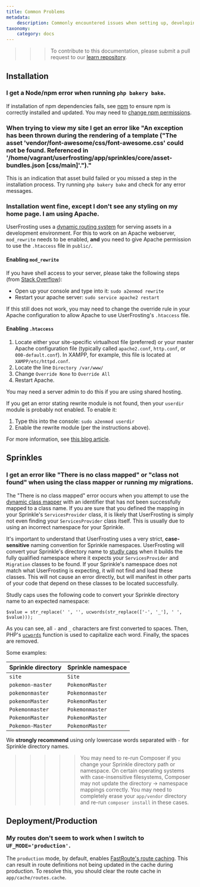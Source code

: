 ```yaml
---
title: Common Problems
metadata:
    description: Commonly encountered issues when setting up, developing, or deploying a UserFrosting project.
taxonomy:
    category: docs
---
```


>>> To contribute to this documentation, please submit a pull request to our [learn repository](https://github.com/userfrosting/learn/tree/master/pages).

## Installation

### I get a Node/npm error when running `php bakery bake`.

If installation of npm dependencies fails, see [npm](/basics/requirements/essential-tools-for-php#npm) to ensure npm is correctly installed and updated. You may need to [change npm permissions](https://docs.npmjs.com/getting-started/fixing-npm-permissions).

### When trying to view my site I get an error like "An exception has been thrown during the rendering of a template ("The asset 'vendor/font-awesome/css/font-awesome.css' could not be found. Referenced in '/home/vagrant/userfrosting/app/sprinkles/core/asset-bundles.json [css/main]'.")."

This is an indication that asset build failed or you missed a step in the installation process. Try running `php bakery bake` and check for any error messages.

### Installation went fine, except I don't see any styling on my home page.  I am using Apache.

UserFrosting uses a [dynamic routing system](/asset-management/basic-usage#PublicassetURLs) for serving assets in a development environment.  For this to work on an Apache webserver, `mod_rewrite` needs to be enabled, **and** you need to give Apache permission to use the `.htaccess` file in `public/`.

#### Enabling `mod_rewrite`

If you have shell access to your server, please take the following steps (from [Stack Overflow](http://stackoverflow.com/questions/869092/how-to-enable-mod-rewrite-for-apache-2-2/21658877#21658877)):

- Open up your console and type into it: `sudo a2enmod rewrite`
- Restart your apache server: `sudo service apache2 restart`

If this still does not work, you may need to change the override rule in your Apache configuration to allow Apache to use UserFrosting's `.htaccess` file.

#### Enabling `.htaccess`

1. Locate either your site-specific virtualhost file (preferred) or your master Apache configuration file (typically called `apache2.conf`, `http.conf`, or `000-default.conf`).  In XAMPP, for example, this file is located at `XAMPP/etc/httpd.conf`.
2. Locate the line `Directory /var/www/`
3. Change `Override None` to `Override All`
4. Restart Apache.

You may need a server admin to do this if you are using shared hosting.

If you get an error stating rewrite module is not found, then your `userdir` module is probably not enabled. To enable it:

1. Type this into the console: `sudo a2enmod userdir`
2. Enable the rewrite module (per the instructions above).

For more information, see [this blog article](http://seventhsoulmountain.blogspot.com/2014/02/wordpress-permalink-ubuntu-problem-solutions.html).

## Sprinkles

### I get an error like "There is no class mapped" or "class not found" when using the class mapper or running my migrations.

The "There is no class mapped" error occurs when you attempt to use the [dynamic class mapper](/advanced/class-mapper) with an identifier that has not been successfully mapped to a class name.  If you are sure that you defined the mapping in your Sprinkle's `ServicesProvider` class, it is likely that UserFrosting is simply not even finding your `ServicesProvider` class itself.  This is usually due to using an incorrect namespace for your Sprinkle.

It's important to understand that UserFrosting uses a very strict, **case-sensitive** naming convention for Sprinkle namespaces.  UserFrosting will convert your Sprinkle's directory name to [studly caps](https://laravel.com/docs/5.4/helpers#method-studly-case) when it builds the fully qualified namespace where it expects your `ServicesProvider` and `Migration` classes to be found.  If your Sprinkle's namespace does not match what UserFrosting is expecting, it will not find and load these classes.  This will not cause an error directly, but will manifest in other parts of your code that depend on these classes to be located successfully.

Studly caps uses the following code to convert your Sprinkle directory name to an expected namespace:

```
$value = str_replace(' ', '', ucwords(str_replace(['-', '_'], ' ', $value)));
```

As you can see, all `-` and `_` characters are first converted to spaces.  Then, PHP's [`ucwords`](http://php.net/manual/en/function.ucwords.php) function is used to capitalize each word.  Finally, the spaces are removed.

Some examples:

| Sprinkle directory | Sprinkle namespace |
|--------------------|--------------------|
| `site`             | `Site`             |
| `pokemon-master`   | `PokemonMaster`    |
| `pokemonmaster`    | `Pokemonmaster`    |
| `pokemonMaster`    | `PokemonMaster`    |
| `Pokemonmaster`    | `Pokemonmaster`    |
| `PokemonMaster`    | `PokemonMaster`    |
| `Pokemon-Master`   | `PokemonMaster`    |

We **strongly recommend** using only lowercase words separated with `-` for Sprinkle directory names.

>>>>> You may need to re-run Composer if you change your Sprinkle directory path or namespace.  On certain operating systems with case-insensitive filesystems, Composer may not update the directory -> namespace mappings correctly.  You may need to completely erase your `app/vendor` directory and re-run `composer install` in these cases.

## Deployment/Production

### My routes don't seem to work when I switch to `UF_MODE='production'`.

The `production` mode, by default, enables [FastRoute's route caching](https://www.slimframework.com/docs/objects/application.html#slim-default-settings).  This can result in route definitions not being updated in the cache during production.  To resolve this, you should clear the route cache in `app/cache/routes.cache`.
